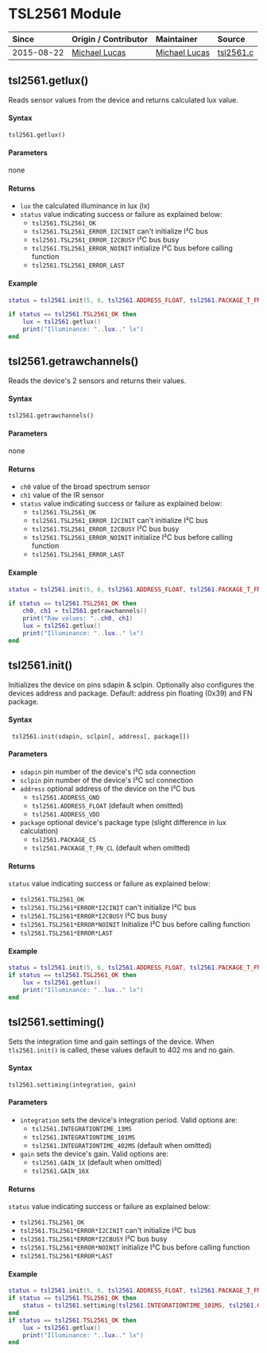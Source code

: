 # TSL2561 Module
| Since  | Origin / Contributor  | Maintainer  | Source  |
| :----- | :-------------------- | :---------- | :------ |
| 2015-08-22 | [Michael Lucas](https://github.com/Aeprox) | [Michael Lucas](https://github.com/Aeprox) | [tsl2561.c](../../app/modules/tsl2561.c)|

## tsl2561.getlux()
Reads sensor values from the device and returns calculated lux value.

#### Syntax
`tsl2561.getlux()`

#### Parameters
none

#### Returns
- `lux` the calculated illuminance in lux (lx)
- `status` value indicating success or failure as explained below:
    * `tsl2561.TSL2561_OK`
    * `tsl2561.TSL2561_ERROR_I2CINIT` can't initialize I²C bus
    * `tsl2561.TSL2561_ERROR_I2CBUSY` I²C bus busy
    * `tsl2561.TSL2561_ERROR_NOINIT` initialize I²C bus before calling function
    * `tsl2561.TSL2561_ERROR_LAST`

#### Example
``` lua
status = tsl2561.init(5, 6, tsl2561.ADDRESS_FLOAT, tsl2561.PACKAGE_T_FN_CL)

if status == tsl2561.TSL2561_OK then
    lux = tsl2561.getlux()
    print("Illuminance: "..lux.." lx")
end
```

## tsl2561.getrawchannels()
Reads the device's 2 sensors and returns their values.

#### Syntax
`tsl2561.getrawchannels()`

#### Parameters
none

#### Returns
- `ch0` value of the broad spectrum sensor
- `ch1` value of the IR sensor
- `status` value indicating success or failure as explained below:
    * `tsl2561.TSL2561_OK`
    * `tsl2561.TSL2561_ERROR_I2CINIT` can't initialize I²C bus
    * `tsl2561.TSL2561_ERROR_I2CBUSY` I²C bus busy
    * `tsl2561.TSL2561_ERROR_NOINIT` initialize I²C bus before calling function
    * `tsl2561.TSL2561_ERROR_LAST`

#### Example
``` lua
status = tsl2561.init(5, 6, tsl2561.ADDRESS_FLOAT, tsl2561.PACKAGE_T_FN_CL)

if status == tsl2561.TSL2561_OK then
    ch0, ch1 = tsl2561.getrawchannels()
    print("Raw values: "..ch0, ch1)
    lux = tsl2561.getlux()
    print("Illuminance: "..lux.." lx")
end
```

## tsl2561.init()
Initializes the device on pins sdapin & sclpin. Optionally also configures the devices address and package. Default: address pin floating (0x39) and FN package.

#### Syntax
` tsl2561.init(sdapin, sclpin[, address[, package]])`

#### Parameters
- `sdapin` pin number of the device's I²C sda connection
- `sclpin` pin number of the device's I²C scl connection
- `address` optional address of the device on the I²C bus
    * `tsl2561.ADDRESS_GND`
    * `tsl2561.ADDRESS_FLOAT` (default when omitted)
    * `tsl2561.ADDRESS_VDD`
- `package` optional device's package type (slight difference in lux calculation)
    * `tsl2561.PACKAGE_CS`
    * `tsl2561.PACKAGE_T_FN_CL` (default when omitted)

#### Returns
`status` value indicating success or failure as explained below:

- `tsl2561.TSL2561_OK`
- `tsl2561.TSL2561*ERROR*I2CINIT` can't initialize I²C bus
- `tsl2561.TSL2561*ERROR*I2CBUSY` I²C bus busy
- `tsl2561.TSL2561*ERROR*NOINIT` Initialize I²C bus before calling function
- `tsl2561.TSL2561*ERROR*LAST`

#### Example
``` lua
status = tsl2561.init(5, 6, tsl2561.ADDRESS_FLOAT, tsl2561.PACKAGE_T_FN_CL)
if status == tsl2561.TSL2561_OK then
    lux = tsl2561.getlux()
    print("Illuminance: "..lux.." lx")
end
```

## tsl2561.settiming()
Sets the integration time and gain settings of the device. When `tls2561.init()` is called, these values default to 402 ms and no gain.

#### Syntax
`tsl2561.settiming(integration, gain)`

#### Parameters
- `integration` sets the device's integration period. Valid options are:
    * `tsl2561.INTEGRATIONTIME_13MS`
    * `tsl2561.INTEGRATIONTIME_101MS`
    * `tsl2561.INTEGRATIONTIME_402MS` (default when omitted)
- `gain` sets the device's gain. Valid options are:
    * `tsl2561.GAIN_1X` (default when omitted)
    * `tsl2561.GAIN_16X`

#### Returns
`status` value indicating success or failure as explained below:

- `tsl2561.TSL2561_OK`
- `tsl2561.TSL2561*ERROR*I2CINIT` can't initialize I²C bus
- `tsl2561.TSL2561*ERROR*I2CBUSY` I²C bus busy
- `tsl2561.TSL2561*ERROR*NOINIT` initialize I²C bus before calling function
- `tsl2561.TSL2561*ERROR*LAST`

#### Example
``` lua
status = tsl2561.init(5, 6, tsl2561.ADDRESS_FLOAT, tsl2561.PACKAGE_T_FN_CL)
if status == tsl2561.TSL2561_OK then
    status = tsl2561.settiming(tsl2561.INTEGRATIONTIME_101MS, tsl2561.GAIN_16X)
end
if status == tsl2561.TSL2561_OK then
    lux = tsl2561.getlux()
    print("Illuminance: "..lux.." lx")
end
```
